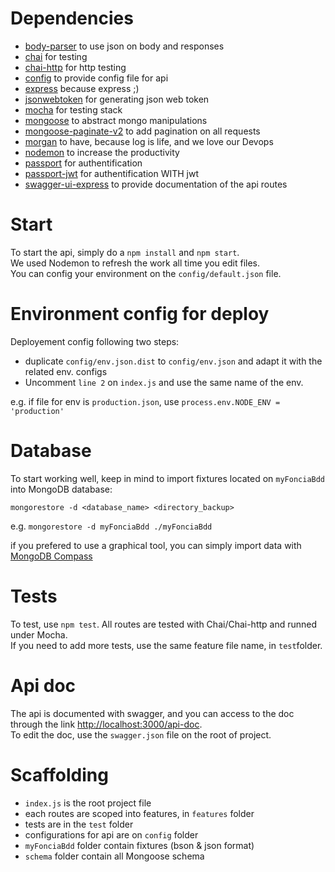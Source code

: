 

# Dependencies

- [body-parser](https://www.npmjs.com/package/body-parser) to use json on body and responses
- [chai](https://www.npmjs.com/package/chai) for testing
- [chai-http](https://www.npmjs.com/package/chai-http) for http testing
- [config](https://www.npmjs.com/package/config) to provide config file for api
- [express](https://www.npmjs.com/package/express) because express ;)
- [jsonwebtoken](https://www.npmjs.com/package/jsonwebtoken) for generating json web token
- [mocha](https://www.npmjs.com/package/mocha) for testing stack
- [mongoose](https://www.npmjs.com/package/mongoose) to abstract mongo manipulations
- [mongoose-paginate-v2](https://www.npmjs.com/package/mongoose-paginate-v2) to add pagination on all requests
- [morgan](https://www.npmjs.com/package/morgan) to have, because log is life, and we love our Devops
- [nodemon](https://www.npmjs.com/package/nodemon) to increase the productivity
- [passport](https://www.npmjs.com/package/passport) for authentification
- [passport-jwt](https://www.npmjs.com/package/passport-jwt) for authentification WITH jwt
- [swagger-ui-express](https://www.npmjs.com/package/swagger-ui-express) to provide documentation of the api routes

# Start

To start the api, simply do a `npm install` and `npm start`.    
We used Nodemon to refresh the work all time you edit files.    
You can config your environment on the `config/default.json` file.

# Environment config for deploy

Deployement config following two steps:

- duplicate `config/env.json.dist` to `config/env.json` and adapt it with the related env. configs
- Uncomment `line 2` on `index.js` and use the same name of the env.

e.g. if file for env is `production.json`, use `process.env.NODE_ENV = 'production'`

# Database

To start working well, keep in mind to import fixtures located on `myFonciaBdd` into MongoDB database:

```shell
mongorestore -d <database_name> <directory_backup>
```

e.g. `mongorestore -d myFonciaBdd ./myFonciaBdd`

if you prefered to use a graphical tool, you can simply import data with [MongoDB Compass](https://www.mongodb.com/products/compass)

# Tests

To test, use `npm test`. All routes are tested with Chai/Chai-http and runned under Mocha.    
If you need to add more tests, use the same feature file name, in `test`folder.

# Api doc

The api is documented with swagger, and you can access to the doc through the link [http://localhost:3000/api-doc](http://localhost:3000/api-doc).    
To edit the doc, use the `swagger.json` file on the root of project.

# Scaffolding

- `index.js` is the root project file
- each routes are scoped into features, in `features` folder
- tests are in the `test` folder
- configurations for api are on `config` folder
- `myFonciaBdd` folder contain fixtures (bson & json format)
- `schema` folder contain all Mongoose schema